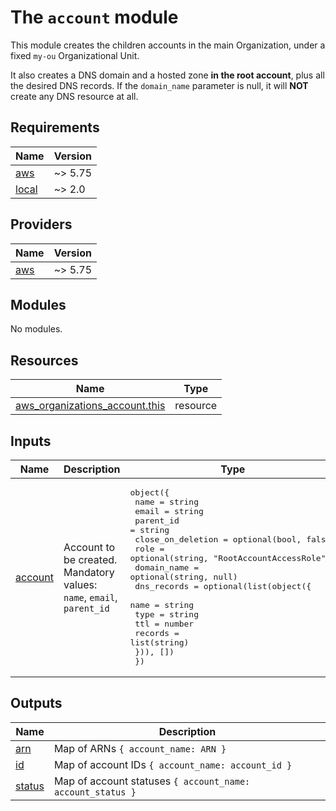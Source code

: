<!-- BEGIN_TF_DOCS -->
# The `account` module

This module creates the children accounts in the main Organization, under a fixed
`my-ou` Organizational Unit.

It also creates a DNS domain and a hosted zone **in the root account**, plus all the desired DNS records.
If the `domain_name` parameter is null, it will **NOT** create any DNS resource at all.

## Requirements

| Name | Version |
|------|---------|
| <a name="requirement_aws"></a> [aws](#requirement\_aws) | ~> 5.75 |
| <a name="requirement_local"></a> [local](#requirement\_local) | ~> 2.0 |

## Providers

| Name | Version |
|------|---------|
| <a name="provider_aws"></a> [aws](#provider\_aws) | ~> 5.75 |

## Modules

No modules.

## Resources

| Name | Type |
|------|------|
| [aws_organizations_account.this](https://registry.terraform.io/providers/hashicorp/aws/latest/docs/resources/organizations_account) | resource |

## Inputs

| Name | Description | Type | Default | Required |
|------|-------------|------|---------|:--------:|
| <a name="input_account"></a> [account](#input\_account) | Account to be created. Mandatory values: `name`, `email`, `parent_id` | <pre>object({<br/>    name              = string<br/>    email             = string<br/>    parent_id         = string<br/>    close_on_deletion = optional(bool, false)<br/>    role              = optional(string, "RootAccountAccessRole")<br/>    domain_name       = optional(string, null)<br/>    dns_records = optional(list(object({<br/>      name    = string<br/>      type    = string<br/>      ttl     = number<br/>      records = list(string)<br/>    })), [])<br/>  })</pre> | n/a | yes |

## Outputs

| Name | Description |
|------|-------------|
| <a name="output_arn"></a> [arn](#output\_arn) | Map of ARNs `{ account_name: ARN }` |
| <a name="output_id"></a> [id](#output\_id) | Map of account IDs `{ account_name: account_id }` |
| <a name="output_status"></a> [status](#output\_status) | Map of account statuses `{ account_name: account_status }` |
<!-- END_TF_DOCS -->